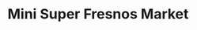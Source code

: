 ---
title: "Mini Super Fresnos Market"
url: /ciudad-de-panama/mini-super-fresnos-market/
shop: Supermarkt
---